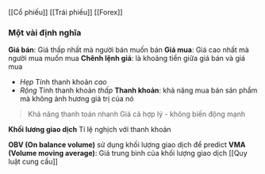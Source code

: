 [[Cổ phiếu]]
[[Trái phiếu]]
[[Forex]]

### Một vài định nghĩa
**Giá bán**: Giá thấp nhất mà người bán muốn bán
**Giá mua**: Giá cao nhất mà người mua muốn mua
**Chênh lệnh giá**: là khoảng tiền giữa giá bán và giá mua
- *Hẹp* Tính thanh khoản *cao*
- *Rộng* Tính thanh khoản *thấp*
**Thanh khoản**: khả năng mua bán sản phẩm mà không ảnh hương giá trị của nó
> Khả năng thanh toán nhanh
> Giá cả hợp lý - không biến động mạnh

**Khối lương giao dịch** Tỉ lệ nghịch với thanh khoản

**OBV (On balance volume)** sử dụng khối lượng giao dịch để predict
**VMA (Volume moving average)**: Giá trung bình của khối lượng giao dịch
[[Quy luật cung cầu]]
